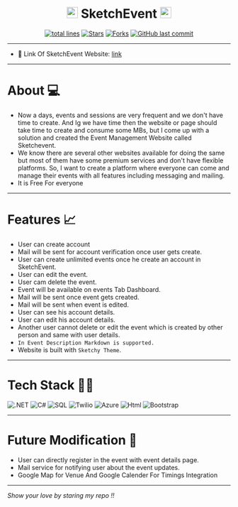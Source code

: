 <h1 align="center"><img src="https://user-images.githubusercontent.com/76911582/198497528-58826a25-b6ca-40cf-839c-b410c933e9a5.png" width="25px"/> SketchEvent <img src="https://user-images.githubusercontent.com/76911582/198497528-58826a25-b6ca-40cf-839c-b410c933e9a5.png" width="25px"/></h1>



<div align="center">
<a href="https://github.com/vasu-1/SketchEvent"><img src="https://sloc.xyz/github/vasu-1/SketchEvent?style=for-the-badge" alt="total lines"/></a>
<a href="https://github.com/vasu-1/SketchEvent"><img src="https://img.shields.io/github/stars/vasu-1/SketchEvent" alt="Stars"/></a>
<a href="https://github.com/vasu-1/SketchEvent/network/members"><img src="https://img.shields.io/github/forks/vasu-1/SketchEvent" alt="Forks"/></a>
<a href="https://github.com/vasu-1/SketchEvent/commits"><img alt="GitHub last commit" src="https://img.shields.io/github/last-commit/vasu-1/SketchEvent?logo=github"></a>
</div>

---

- :link: Link Of SketchEvent Website: [link]([https://github.com/vasu-1/SketchEvent](https://sketchevent.azurewebsites.net/))

---

# About :computer:
 
- Now a days, events and sessions are very frequent and we don't have time to create. And Ig we have time then the website or page should take time to create and consume some MBs, but I come up with a solution and created the Event Management Website called Sketchevent.
- We know there are several other websites available for doing the same but most of them have some premium services and don't have flexible platforms. So, I want to create a platform where everyone can come and manage their events with all features including messaging and mailing.
- It is Free For everyone

---

# Features :chart_with_upwards_trend:
- User can create account
- Mail will be sent for account verification once user gets create.
- User can create unlimited events once he create an account in SketchEvent.
- User can edit the event.
- User cam delete the event.
- Event will be available on events Tab Dashboard.
- Mail will be sent once event gets created.
- Mail will be sent when event is edited.
- User can see his account details. 
- User can edit his account details.
- Another user cannot delete or edit the event which is created by other person and same with user details.
- `In Event Description Markdown is supported.`
- Website is built with `Sketchy Theme`.

---

# Tech Stack 👨‍💻

![.NET](https://img.shields.io/badge/.NET-512BD4?style=for-the-badge&logo=dotnet&logoColor=white)
![C#](https://img.shields.io/badge/C%23-239120?style=for-the-badge&logo=c-sharp&logoColor=white)
![SQL](https://img.shields.io/badge/Microsoft%20SQL%20Server-CC2927?style=for-the-badge&logo=microsoft%20sql%20server&logoColor=white)
![Twilio](https://img.shields.io/badge/Twilio-F22F46?style=for-the-badge&logo=Twilio&logoColor=white)
![Azure](https://img.shields.io/badge/microsoft%20azure-0089D6?style=for-the-badge&logo=microsoft-azure&logoColor=white)
![Html](https://img.shields.io/badge/HTML5-E34F26?style=for-the-badge&logo=html5&logoColor=white)
![Bootstrap](https://img.shields.io/badge/Bootstrap-563D7C?style=for-the-badge&logo=bootstrap&logoColor=white)

---

# Future Modification :rocket:

- User can directly register in the event with event details page.
- Mail service for notifying user about the event updates.
- Google Map for Venue And Google Calender For Timings Integration

---

*Show your love by staring my repo !!*
